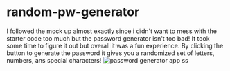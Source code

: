 # random-pw-generator
I followed the mock up almost exactly since i didn't want to mess with the starter code too much
but the password generator isn't too bad! It took some time to figure it out but overall it was 
a fun experience. By clicking the button to generate the password it gives you a randomized 
set of letters, numbers, ans special characters!
![password generator app ss](https://github.com/rizurabi/random-pw-generator/assets/139391546/54b78c31-aaa5-4ca4-ae52-6640b27e00de)
